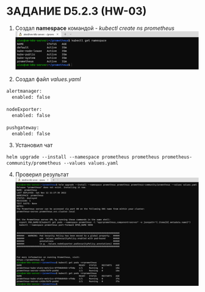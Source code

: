 # ЗАДАНИЕ D5.2.3 (HW-03)

1. Создал **namespace** командой - _kubectl create ns prometheus_
![ns_prometheus](./images/ns_prometheus.PNG)

2. Создал файл _values.yaml_
```
alertmanager:
  enabled: false

nodeExporter:
  enabled: false

pushgateway:
  enabled: false
```
3. Установил чат
```
helm upgrade --install --namespace prometheus prometheus prometheus-community/prometheus --values values.yaml
```
4. Проверил результат
![result_prometheus](./images/result_prometheus.PNG)

